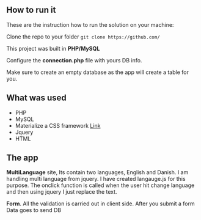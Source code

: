 
## How to run it


These are the instruction how to run the solution on your machine:

Clone the repo to your  folder `git clone https://github.com/`

This project was built in **PHP/MySQL**

Configure the **connection.php** file with yours DB info.

Make sure to create an empty database as the app will create a table for you.

## What was used 

- PHP
- MySQL
- Materialize a CSS framework [Link](http://materializecss.com/)
- Jquery 
- HTML

## The app

**MultiLanguage** site, Its contain two languages, English and Danish. 
I am handling multi language from jquery. I have created langauge.js for this purpose. The onclick function is called when the user hit change language and then using jquery I just replace the text.

**Form**. All the validation is carried out in client side.
After you submit a form Data goes to send DB
